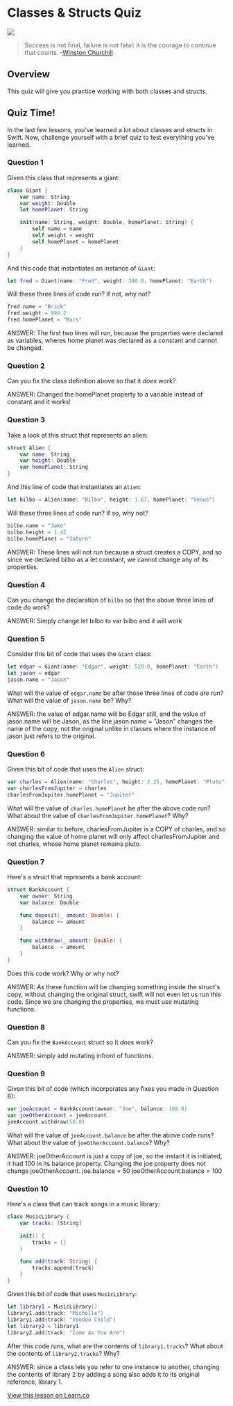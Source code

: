 # Classes & Structs Quiz

![](http://i.imgur.com/zWBjkea.jpg)  

> Success is not final, failure is not fatal: it is the courage to continue that counts. -[Winston Churchill](https://en.wikipedia.org/wiki/Winston_Churchill)

## Overview

This quiz will give you practice working with both classes and structs. 

## Quiz Time!

In the last few lessons, you've learned a lot about classes and structs in Swift. Now, challenge yourself with a brief quiz to test everything you've learned.

### Question 1

Given this class that represents a giant:

```swift
class Giant {
    var name: String
    var weight: Double
    let homePlanet: String

    init(name: String, weight: Double, homePlanet: String) {
        self.name = name
        self.weight = weight
        self.homePlanet = homePlanet
    }
}
```

And this code that instantiates an instance of `Giant`:

```swift
let fred = Giant(name: "Fred", weight: 340.0, homePlanet: "Earth")
```

Will these three lines of code run? If not, why not?

```swift
fred.name = "Brick"
fred.weight = 999.2
fred.homePlanet = "Mars"
```

ANSWER: The first two lines will run, because the properties were declared as variables, wheres home planet was declared as a constant and cannot be changed.

### Question 2

Can you fix the class definition above so that it _does_ work?

ANSWER: Changed the homePlanet property to a variable instead of constant and it works!

### Question 3

Take a look at this struct that represents an alien:

```swift
struct Alien {
    var name: String
    var height: Double
    var homePlanet: String
}
```

And this line of code that instantiates an `Alien`:

```swift
let bilbo = Alien(name: "Bilbo", height: 1.67, homePlanet: "Venus")
```

Will these three lines of code run? If so, why not?

```swift
bilbo.name = "Jake"
bilbo.height = 1.42
bilbo.homePlanet = "Saturn"
```

ANSWER: These lines will not run because a struct creates a COPY, and so since we declared bilbo as a let constant, we cannot change any of its properties.

### Question 4

Can you change the declaration of `bilbo` so that the above three lines of code _do_ work?

ANSWER: Simply change let bilbo to var bilbo and it will work 

### Question 5

Consider this bit of code that uses the `Giant` class:

```swift
let edgar = Giant(name: "Edgar", weight: 520.0, homePlanet: "Earth")
let jason = edgar
jason.name = "Jason"
```

What will the value of `edgar.name` be after those three lines of code are run? What will the value of `jason.name` be? Why?

ANSWER: the value of edgar.name will be Edgar still, and the value of jason.name will be Jason, as the line jason.name = "Jason" changes the name of the copy, not the original unlike in classes where the instance of jason just refers to the original.

### Question 6

Given this bit of code that uses the `Alien` struct:

```swift
var charles = Alien(name: "Charles", height: 2.25, homePlanet: "Pluto")
var charlesFromJupiter = charles
charlesFromJupiter.homePlanet = "Jupiter"
```

What will the value of `charles.homePlanet` be after the above code run? What about the value of `charlesFromJupiter.homePlanet`? Why?

ANSWER: similar to before, charlesFromJupiter is a COPY of charles, and so changing the value of home planet will only affect charlesFromJupiter and not charles, whose home planet remains pluto.

### Question 7

Here's a struct that represents a bank account:

```swift
struct BankAccount {
    var owner: String
    var balance: Double

    func deposit(_ amount: Double) {
        balance += amount
    }

    func withdraw(_ amount: Double) {
        balance -= amount
    }
}
```

Does this code work? Why or why not?

ANSWER: As these function will be changing something inside the struct's copy, without changing the original struct, swift will not even let us run this code. Since we are changing the properties, we must use mutating functions. 

### Question 8

Can you fix the `BankAccount` struct so it _does_ work?

ANSWER: simply add mutating infront of functions.

### Question 9

Given this bit of code (which incorporates any fixes you made in Question 8):

```swift
var joeAccount = BankAccount(owner: "Joe", balance: 100.0)
var joeOtherAccount = joeAccount
joeAccount.withdraw(50.0)
```

What will the value of `joeAccount.balance` be after the above code runs? What about the value of `joeOtherAccount.balance`? Why?

ANSWER: joeOtherAccount is just a copy of joe, so the instant it is initiated, it had 100 in its balance property. Changing the joe property does not change joeOtherAccount.
joe.balance = 50
joeOtherAccount.balance = 100

### Question 10

Here's a class that can track songs in a music library:

```swift
class MusicLibrary {
    var tracks: [String]

    init() {
        tracks = []
    }

    func add(track: String) {
        tracks.append(track)
    }
}
```

Given this bit of code that uses `MusicLibrary`:

```swift
let library1 = MusicLibrary()
library1.add(track: "Michelle")
library1.add(track: "Voodoo Child")
let library2 = library1
library2.add(track: "Come As You Are")
```

After this code runs, what are the contents of `library1.tracks`? What about the contents of `library2.tracks`? Why?

ANSWER: since a class lets you refer to one instance to another, changing the contents of library 2 by adding a song also adds it to its original reference, library 1.

<a href='https://learn.co/lessons/ClassesVsStructs' data-visibility='hidden'>View this lesson on Learn.co</a>
